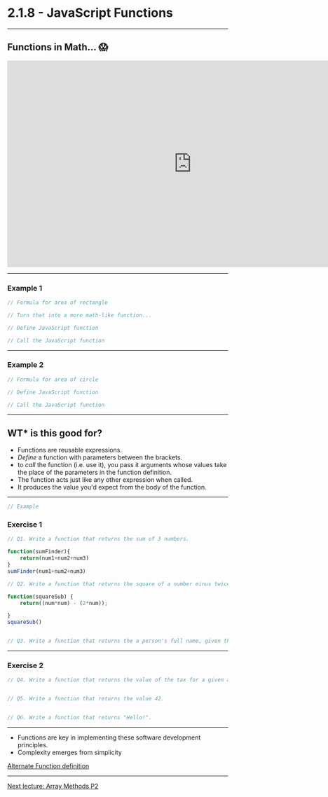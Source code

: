 # 2.1.8 - JavaScript Functions

---

## Functions in Math... 😱

<iframe width="840" height="472" src="https://www.youtube.com/embed/VhokQhjl5t0" frameborder="0" allowfullscreen></iframe>

---

### Example 1

```js
// Formula for area of rectangle

// Turn that into a more math-like function...

// Define JavaScript function

// Call the JavaScript function


```

---

### Example 2

```js
// Formula for area of circle

// Define JavaScript function

// Call the JavaScript function

```

---

## WT* is this good for?

- Functions are reusable expressions.
- _Define_ a function with parameters between the brackets.
- to _call_ the function (i.e. use it), you pass it arguments whose values take the place of the parameters in the function definition.
- The function acts just like any other expression when called.
- It produces the value you'd expect from the body of the function.

---

```js
// Example

```

### Exercise 1

```js
// Q1. Write a function that returns the sum of 3 numbers.

function(sumFinder){
    return(num1+num2+num3)
}
sumFinder(num1+num2+num3)

// Q2. Write a function that returns the square of a number minus twice the number.

function(squareSub) {
    return((num*num) - (2*num));

}
squareSub()


// Q3. Write a function that returns the a person's full name, given their first and last names.


```

---

### Exercise 2

```js
// Q4. Write a function that returns the value of the tax for a given amount.


// Q5. Write a function that returns the value 42.


// Q6. Write a function that returns "Hello!".


```

---

- Functions are key in implementing these software development principles.
- Complexity emerges from simplicity

[Alternate Function definition](https://www.cs.utah.edu/~germain/PPS/Topics/functions.html)

---

[Next lecture: Array Methods P2](../lecture-9-array-methods-2)